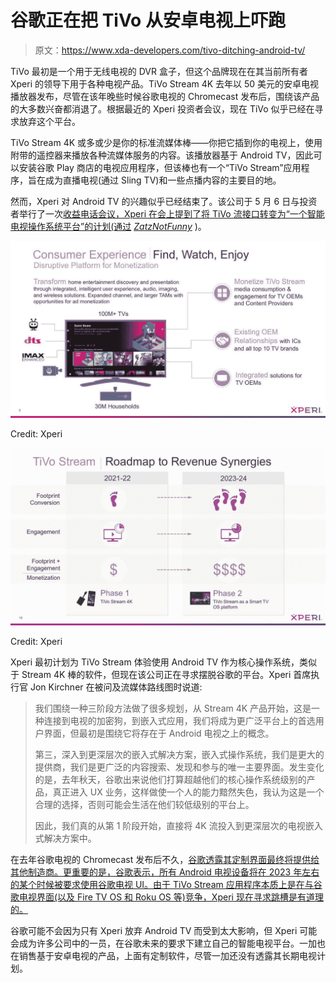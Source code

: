 # 谷歌正在把 TiVo 从安卓电视上吓跑

> 原文：<https://www.xda-developers.com/tivo-ditching-android-tv/>

TiVo 最初是一个用于无线电视的 DVR 盒子，但这个品牌现在在其当前所有者 Xperi 的领导下用于各种电视产品。TiVo Stream 4K 去年以 50 美元的安卓电视播放器发布，尽管在该年晚些时候谷歌电视的 Chromecast 发布后，围绕该产品的大多数兴奋都消退了。根据最近的 Xperi 投资者会议，现在 TiVo 似乎已经在寻求放弃这个平台。

TiVo Stream 4K 或多或少是你的标准流媒体棒——你把它插到你的电视上，使用附带的遥控器来播放各种流媒体服务的内容。该播放器基于 Android TV，因此可以安装谷歌 Play 商店的电视应用程序，但该棒也有一个“TiVo Stream”应用程序，旨在成为直播电视(通过 Sling TV)和一些点播内容的主要目的地。

然而，Xperi 对 Android TV 的兴趣似乎已经结束了。该公司于 5 月 6 日与投资者举行了一次[收益电话会议，Xperi 在会上提到了将 TiVo 流接口转变为“一个智能电视操作系统平台”的计划(通过](https://seekingalpha.com/article/4424831-xperi-holding-corporation-xper-ceo-jon-kirchner-on-q1-2021-results-earnings-call-transcript) [*ZatzNotFunny*](https://zatznotfunny.com/2021-05/tivo-to-leave-android-tv/) )。

 <picture>![Presentation slide that reads, "Transform home entertainment discovery and presentation through integrated, intelligent user experience, audio, imaging, and wireless solutions.Expanded channel, and larger TAMs with opportunities for ad monetization."](img/db2147a21e4ba549396453aa2b15a77b.png)</picture> 

Credit: Xperi

 <picture>![Presentation slide for the TiVo Stream product roadmap, revealing in 2023-2024 there will be a "Phase 2" with "TiVo Stream as a Smart TV OS platform"](img/01f6bb2da289da391ab9e4929cf392bd.png)</picture> 

Credit: Xperi

Xperi 最初计划为 TiVo Stream 体验使用 Android TV 作为核心操作系统，类似于 Stream 4K 棒的软件，但现在该公司正在寻求摆脱谷歌的平台。Xperi 首席执行官 Jon Kirchner 在被问及流媒体路线图时说道:

> 我们围绕一种三阶段方法做了很多规划，从 Stream 4K 产品开始，这是一种连接到电视的加密狗，到嵌入式应用，我们将成为更广泛平台上的首选用户界面，但最初是围绕它将存在于 Android 电视之上的概念。
> 
> 第三，深入到更深层次的嵌入式解决方案，嵌入式操作系统，我们是更大的提供商，我们是更广泛的内容搜索、发现和参与的唯一主要界面。发生变化的是，去年秋天，谷歌出来说他们打算超越他们的核心操作系统级别的产品，真正进入 UX 业务，这样做使一个人的能力黯然失色，我认为这是一个合理的选择，否则可能会生活在他们较低级别的平台上。
> 
> 因此，我们真的从第 1 阶段开始，直接将 4K 流投入到更深层次的电视嵌入式解决方案中。

在去年谷歌电视的 Chromecast 发布后不久，[谷歌透露其定制界面最终将提供给其他制造商。更重要的是，谷歌表示，所有 Android 电视设备将在 2023 年左右的某个时候被要求使用谷歌电视 UI。由于 TiVo Stream 应用程序本质上是在与谷歌电视界面(以及 Fire TV OS 和 Roku OS 等)竞争，Xperi 现在寻求跳槽是有道理的。](https://www.xda-developers.com/new-google-tv-interface-replace-android-tv-ui/)

谷歌可能不会因为只有 Xperi 放弃 Android TV 而受到太大影响，但 Xperi 可能会成为许多公司中的一员，在谷歌未来的要求下建立自己的智能电视平台。一加也在销售基于安卓电视的产品，上面有定制软件，尽管一加还没有透露其长期电视计划。